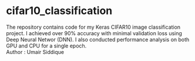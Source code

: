 # cifar10_classification
The repository contains code for my Keras CIFAR10 image classification project. I achieved over 90% accuracy with minimal validation loss using Deep Neural Networ (DNN). I also conducted performance analysis on both GPU and CPU for a single epoch.
<br>
Author : Umair Siddique
